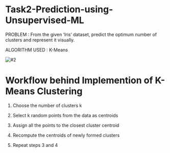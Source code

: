 # Task2-Prediction-using-Unsupervised-ML
PROBLEM : From the given ‘Iris’ dataset, predict the optimum number of clusters and represent it visually.

ALGORITHM USED : K-Means

![#2](https://user-images.githubusercontent.com/75872316/107844672-950fed80-6dfb-11eb-81ab-957c017a54cd.JPG)

# Workflow behind Implemention of K-Means Clustering

1. Choose the number of clusters k

2. Select k random points from the data as centroids

3. Assign all the points to the closest cluster centroid

4. Recompute the centroids of newly formed clusters

5. Repeat steps 3 and 4
